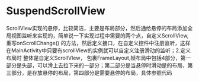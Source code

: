 # SuspendScrollView
ScrollView实现的悬停，比较简洁，主要是布局部分，然后通给悬停的布局添加全局视图监听来实现的，简单说一下实现过程中需要的两个点，自定义ScrollView,重写onScrollChange()
的方法，然后定义接口，在自定义控件中注册监听，这样在MainActivity中只要有scrollView的实例就可以自定义注册滑动的监听；2.定义布局时 整体是自定义ScrollVIew，
包裹FrameLayout,帧布局中包括4部分，第一部分是头部，可以滑上去拉下来的一部分；第二部分是当悬停时滑动是的布局，第三部分，是存放悬停的布局，第四部分是需要悬停的布局，具体参照代码
